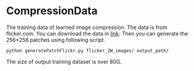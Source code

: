 # CompressionData
The training data of learned image compression. The data is from flicker.com.
You can download the data in [link](https://bhpan.buaa.edu.cn:443/link/5A49A835629D57929F82A2D97A6EC855).
Then you can generate the 256*256 patches using following script.
```
python generatePatchFlickr.py flicker_2W_images/ output_path/
```
The size of output training dataset is over 80G.
